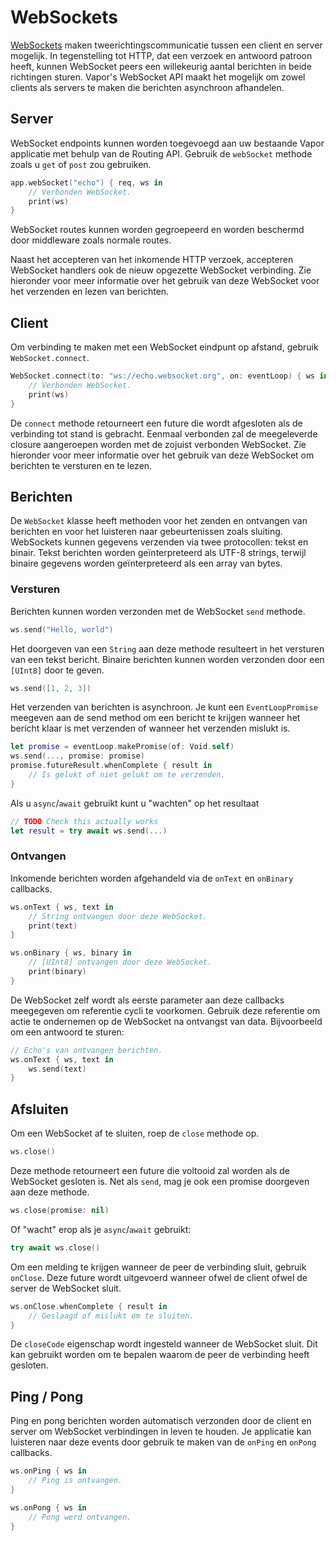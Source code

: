 # WebSockets

[WebSockets](https://en.wikipedia.org/wiki/WebSocket) maken tweerichtingscommunicatie tussen een client en server mogelijk. In tegenstelling tot HTTP, dat een verzoek en antwoord patroon heeft, kunnen WebSocket peers een willekeurig aantal berichten in beide richtingen sturen. Vapor's WebSocket API maakt het mogelijk om zowel clients als servers te maken die berichten asynchroon afhandelen.

## Server

WebSocket endpoints kunnen worden toegevoegd aan uw bestaande Vapor applicatie met behulp van de Routing API. Gebruik de `webSocket` methode zoals u `get` of `post` zou gebruiken. 

```swift
app.webSocket("echo") { req, ws in
    // Verbonden WebSocket.
    print(ws)
}
```

WebSocket routes kunnen worden gegroepeerd en worden beschermd door middleware zoals normale routes. 

Naast het accepteren van het inkomende HTTP verzoek, accepteren WebSocket handlers ook de nieuw opgezette WebSocket verbinding. Zie hieronder voor meer informatie over het gebruik van deze WebSocket voor het verzenden en lezen van berichten.

## Client

Om verbinding te maken met een WebSocket eindpunt op afstand, gebruik `WebSocket.connect`. 

```swift
WebSocket.connect(to: "ws://echo.websocket.org", on: eventLoop) { ws in
    // Verbonden WebSocket.
    print(ws)
}
```

De `connect` methode retourneert een future die wordt afgesloten als de verbinding tot stand is gebracht. Eenmaal verbonden zal de meegeleverde closure aangeroepen worden met de zojuist verbonden WebSocket. Zie hieronder voor meer informatie over het gebruik van deze WebSocket om berichten te versturen en te lezen.

## Berichten

De `WebSocket` klasse heeft methoden voor het zenden en ontvangen van berichten en voor het luisteren naar gebeurtenissen zoals sluiting. WebSockets kunnen gegevens verzenden via twee protocollen: tekst en binair. Tekst berichten worden geïnterpreteerd als UTF-8 strings, terwijl binaire gegevens worden geïnterpreteerd als een array van bytes.

### Versturen

Berichten kunnen worden verzonden met de WebSocket `send` methode.

```swift
ws.send("Hello, world")
```

Het doorgeven van een `String` aan deze methode resulteert in het versturen van een tekst bericht. Binaire berichten kunnen worden verzonden door een `[UInt8]` door te geven. 

```swift
ws.send([1, 2, 3])
```

Het verzenden van berichten is asynchroon. Je kunt een `EventLoopPromise` meegeven aan de send method om een bericht te krijgen wanneer het bericht klaar is met verzenden of wanneer het verzenden mislukt is. 

```swift
let promise = eventLoop.makePromise(of: Void.self)
ws.send(..., promise: promise)
promise.futureResult.whenComplete { result in
    // Is gelukt of niet gelukt om te verzenden.
}
```

Als u `async`/`await` gebruikt kunt u "wachten" op het resultaat

```swift
// TODO Check this actually works
let result = try await ws.send(...)
```

### Ontvangen

Inkomende berichten worden afgehandeld via de `onText` en `onBinary` callbacks.

```swift
ws.onText { ws, text in
    // String ontvangen door deze WebSocket.
    print(text)
}

ws.onBinary { ws, binary in
    // [UInt8] ontvangen door deze WebSocket.
    print(binary)
}
```

De WebSocket zelf wordt als eerste parameter aan deze callbacks meegegeven om referentie cycli te voorkomen. Gebruik deze referentie om actie te ondernemen op de WebSocket na ontvangst van data. Bijvoorbeeld om een antwoord te sturen:

```swift
// Echo's van ontvangen berichten.
ws.onText { ws, text in
    ws.send(text)
}
```

## Afsluiten

Om een WebSocket af te sluiten, roep de `close` methode op. 

```swift
ws.close()
```

Deze methode retourneert een future die voltooid zal worden als de WebSocket gesloten is. Net als `send`, mag je ook een promise doorgeven aan deze methode.

```swift
ws.close(promise: nil)
```

Of "wacht" erop als je `async`/`await` gebruikt:

```swift
try await ws.close()
```

Om een melding te krijgen wanneer de peer de verbinding sluit, gebruik `onClose`. Deze future wordt uitgevoerd wanneer ofwel de client ofwel de server de WebSocket sluit.

```swift
ws.onClose.whenComplete { result in
    // Geslaagd of mislukt om te sluiten.
}
```

De `closeCode` eigenschap wordt ingesteld wanneer de WebSocket sluit. Dit kan gebruikt worden om te bepalen waarom de peer de verbinding heeft gesloten.

## Ping / Pong

Ping en pong berichten worden automatisch verzonden door de client en server om WebSocket verbindingen in leven te houden. Je applicatie kan luisteren naar deze events door gebruik te maken van de `onPing` en `onPong` callbacks.

```swift
ws.onPing { ws in 
    // Ping is ontvangen.
}

ws.onPong { ws in
    // Pong werd ontvangen.
}
```
